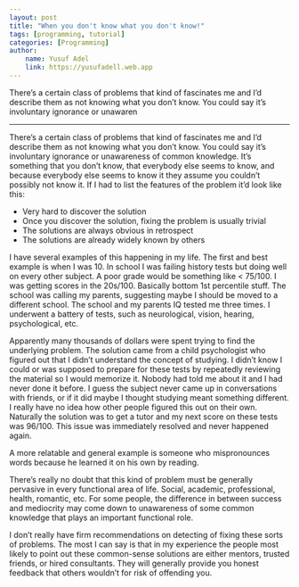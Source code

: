 ```yaml
---
layout: post
title: "When you don't know what you don't know!"
tags: [programming, tutorial]
categories: [Programming]
author:
    name: Yusuf Adel
    link: https://yusufadell.web.app
---
```


There’s a certain class of problems that kind of fascinates me and I’d describe them as not knowing what you don’t know. You could say it’s involuntary ignorance or unawaren

<hr>



There’s a certain class of problems that kind of fascinates me and I’d describe them as not knowing what you don’t know. You could say it’s involuntary ignorance or unawareness of common knowledge. It’s something that you don’t know, that everybody else seems to know, and because everybody else seems to know it they assume you couldn’t possibly not know it. If I had to list the features of the problem it’d look like this:


- Very hard to discover the solution
- Once you discover the solution, fixing the problem is usually trivial
- The solutions are always obvious in retrospect
- The solutions are already widely known by others


I have several examples of this happening in my life. The first and best example is when I was 10. In school I was failing history tests but doing well on every other subject. A poor grade would be something like < 75/100. I was getting scores in the 20s/100. Basically bottom 1st percentile stuff. The school was calling my parents, suggesting maybe I should be moved to a different school. The school and my parents IQ tested me three times. I underwent a battery of tests, such as neurological, vision, hearing, psychological, etc.


Apparently many thousands of dollars were spent trying to find the underlying problem. The solution came from a child psychologist who figured out that I didn’t understand the concept of studying. I didn’t know I could or was supposed to prepare for these tests by repeatedly reviewing the material so I would memorize it. Nobody had told me about it and I had never done it before. I guess the subject never came up in conversations with friends, or if it did maybe I thought studying meant something different. I really have no idea how other people figured this out on their own. Naturally the solution was to get a tutor and my next score on these tests was 96/100. This issue was immediately resolved and never happened again.


A more relatable and general example is someone who mispronounces words because he learned it on his own by reading.


There’s really no doubt that this kind of problem must be generally pervasive in every functional area of life. Social, academic, professional, health, romantic, etc. For some people, the difference in between success and mediocrity may come down to unawareness of some common knowledge that plays an important functional role.


I don’t really have firm recommendations on detecting of fixing these sorts of problems. The most I can say is that in my experience the people most likely to point out these common-sense solutions are either mentors, trusted friends, or hired consultants. They will generally provide you honest feedback that others wouldn’t for risk of offending you.